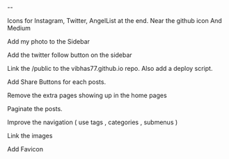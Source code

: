 --

Icons for Instagram, Twitter, AngelList at the end. Near the github icon And Medium

Add my photo to the Sidebar

Add the twitter follow button on the sidebar

Link the /public to the vibhas77.github.io repo. Also add a deploy script.

Add Share Buttons for each posts.

Remove the extra pages showing up in the home pages

Paginate the posts.

Improve the navigation ( use tags , categories , submenus )

Link the images

Add Favicon
